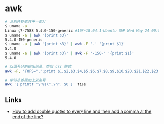 # awk

```sh
# 分割内容取其中一部分
$ uname -a
Linux g7-7588 5.4.0-150-generic #167~18.04.1-Ubuntu SMP Wed May 24 00:51:42 UTC 2023 x86_64 x86_64 x86_64 GNU/Linux
$ uname -a | awk '{print $3}'
5.4.0-150-generic
$ uname -a | awk '{print $3}' | awk -F '-' '{print $1}'
5.4.0
$ uname -a | awk '{print $3}' | awk -F '-150-' '{print $1}'
5.4.0

# 以逗号分割输出结果，类似 csv 格式
awk -F, '{OFS=",";print $1,$2,$3,$4,$5,$6,$7,$8,$9,$10,$20,$21,$22,$23,$24,$25,$30,$33}' infile.csv > outfile.csv

# 字符串首尾加上双引号
awk '{ printf "\"%s\",\n", $0 }' file
```

## Links

- [How to add double quotes to every line and then add a comma at the end of the line?](https://unix.stackexchange.com/questions/223677/how-to-add-double-quotes-to-every-line-and-then-add-a-comma-at-the-end-of-the-li)
